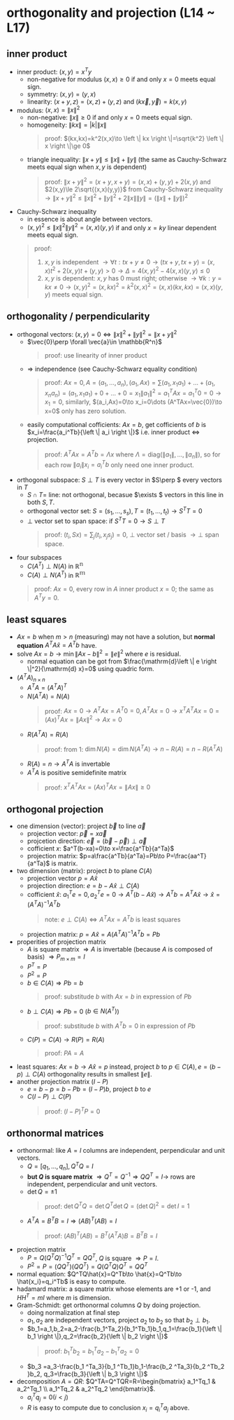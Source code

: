 # orthogonality and projection (L14 ~ L17)

## inner product
- inner product: $(x,y)=x ^Ty$
    - non-negative for modulus $(x,x)\ge 0$ if and only $x=0$ meets equal sign.
    - symmetry: $(x,y)=(y,x)$
    - linearity: $(x+y,z)=(x,z)+(y,z)$ and $(k\vec{x},\vec{y})=k(x,y)$
- modulus: $(x,x)=\left \| x \right \|^2$
    - non-negative: $\left \| x \right \| \ge 0$ if and only $x=0$ meets equal sign.
    - homogeneity: $\left \| kx \right \| =|k|\left \| x \right \|$
        > proof: $(kx,kx)=k^2(x,x)\to \left \| kx \right \|=\sqrt{k^2} \left \| x \right \|\ge 0$
    - triangle inequality: $\left \| x+y \right \| \le \left \| x \right \| + \left \| y \right \|$ (the same as Cauchy-Schwarz meets equal sign when $x,y$ is dependent)
        > proof: $\left \| x+y \right \|^2=(x+y,x+y)=(x,x)+(y,y)+2(x,y)$ and $2(x,y)\le 2\sqrt{(x,x)(y,y)}$ from Cauchy-Schwarz inequality $\to \left \| x+y \right \|^2 \le \left \| x \right \|^2+ \left \| y \right \|^2 +2\left \| x \right \| \left \| y \right \| =(\left \| x \right \| +\left \| y \right \|)^2$
- Cauchy-Schwarz inequality
    - in essence is about angle between vectors.
    - $(x,y)^2\le \left \| x \right \|^2 \left \| y \right \|^2=(x,x)(y,y)$ if and only $x=ky$ linear dependent meets equal sign.
    > proof:
    > 1. $x,y$ is independent $\to \forall t:tx+y\ne 0\to (tx+y,tx+y)=(x,x)t^2+2(x,y)t+(y,y)>0\to \Delta =4(x,y)^2-4(x,x)(y,y)\le 0$
    > 2. $x,y$ is dependent: $x,y$ has 0 must right; otherwise $\to \forall k:y=kx\ne 0\to (x,y)^2=(x,kx)^2=k^2(x,x)^2=(x,x)(kx,kx)=(x,x)(y,y)$ meets equal sign.

## orthogonality / perpendicularity
- orthogonal vectors: $(x,y)=0\Leftrightarrow \left \| x \right \| ^2+\left \| y\right \| ^2=\left \| x+y \right \| ^2$
    - $\vec{0}\perp \forall \vec{a}\in \mathbb{R^n}$
        > proof: use linearity of inner product
    - $\Rightarrow$ independence (see Cauchy-Schwarz equality condition)
        > proof: $Ax=0,A=(a_1,\dots ,a_n),(a_1,Ax)=\sum (a_1,x_1a_1)+\dots +(a_1,x_na_n)=(a_1,x_1a_1)+0+\dots +0=x_1\left \| a_1 \right \|^2=a_1^TAx=a_1^T0=0\to x_1=0$, similarly, $(a_i,Ax)=0\to x_i=0\dots (A^TAx=\vec{0})\to x=0$ only has zero solution.
    - easily computational cofficients: $Ax=b$, get cofficients of $b$ is $x_i=\frac{a_i^Tb}{\left \| a_i \right \|}$ i.e. inner product $\Leftrightarrow$ projection.
        > proof: $A^TAx=A^Tb=\Lambda x$ where $\Lambda=\text{diag}(\left \| a_1 \right \| ,\dots ,\left \| a_n \right \|)$, so for each row $\left \| a_i \right \| x_i=a_i^Tb$ only need one inner product.
- orthogonal subspace: $S\perp T$ is every vector in $S\perp $ every vectors in $T$
    - $S\cap T=$ line: not orthogonal, becasue $\exists $ vectors in this line in both $S,T$.
    - orthogonal vector set: $S=(s_1,\dots ,s_s),T=(t_1,\dots ,t_t)\to S^TT=0$
    - $\perp$ vector set to span space: if $S^TT=0\to S\perp T$
        > proof: $(t_i,Sx)=\sum _j(t_i,x_js_j)=0$, $\perp$ vector set / basis $\to \perp$ span space.
- four subspaces
    - $C(A^T)\perp N(A)$ in $\mathbb{R^n}$
    - $C(A)\perp N(A^T)$ in $\mathbb{R^m}$
    > proof: $Ax=0$, every row in $A$ inner product $x=0$; the same as $A^Ty=0$.

## least squares
- $Ax=b$ when $m>n$ (measuring) may not have a solution, but **normal equation** $A^TA\hat{x}=A^Tb$ have.
- solve $Ax=b\to \min \left \| Ax-b\right \|^2 =\left \| e\right \|^2$ where $e$ is residual.
    - normal equation can be got from $\frac{\mathrm{d}\left \| e \right \|^2}{\mathrm{d} x}=0$ using quadric form.
- $(A^TA)_{n\times n}$
    - $A^TA=(A^TA)^T$
    - $N(A^TA)=N(A)$
        > proof: $Ax=0\to A^TAx=A^T0=0, A^TAx=0\to x^TA^TAx=0=(Ax)^TAx=\left \| Ax \right \|^2\to Ax=0$
    - $R(A^TA)=R(A)$
        > proof: from 1: $\dim N(A)=\dim N(A^TA)\to n-R(A)=n-R(A^TA)$
    - $R(A)=n\to A^TA$ is invertable
    - $A^TA$ is positive semidefinite matrix
        > proof: $x^TA^TAx=(Ax)^TAx=\left \| Ax \right \|\ge 0$

## orthogonal projection
- one dimension (vector): project $\vec{b}$ to line $\vec{a}$
    - projection vector: $\vec{p}=x\vec{a}$
    - projcetion direction: $\vec{e}=(\vec{b}-\vec{p})\perp \vec{a}$
    - cofficient $x$: $a^T(b-xa)=0\to x=\frac{a^Tb}{a^Ta}$
    - projection matrix: $p=a\frac{a^Tb}{a^Ta}=Pb\to P=\frac{aa^T}{a^Ta}$ is matrix.
- two dimension (matrix): project $b$ to plane $C(A)$
    - projection vector $p=A\hat{x}$
    - projection direction: $e=b-A\hat{x}\perp C(A)$
    - cofficient $\hat{x}$: $a_1^Te=0,a_2^Te=0\to A^T(b-A\hat{x})\to A^Tb=A^TA\hat{x}\to \hat{x}=(A^TA)^{-1}A^Tb$
        > note: $e\perp C(A)\Leftrightarrow A^TAx=A^Tb$ is least squares
    - projection matrix: $p=A\hat{x}=A(A^TA)^{-1}A^Tb=Pb$
- properities of projection matrix
    - $A$ is square matrix $\Rightarrow A$ is invertable (because $A$ is composed of basis) $\Rightarrow P_{m\times m}=I$
    - $P^T=P$
    - $P^2=P$
    - $b\in C(A)\Rightarrow Pb=b$
        > proof: substitude $b$ with $Ax=b$ in expression of $Pb$
    - $b\perp C(A)\Rightarrow Pb=0$ ($b\in N(A^T)$)
        > proof: substitude $b$ with $A^Tb=0$ in expression of $Pb$
    - $C(P)=C(A)\to R(P)=R(A)$
        > proof: $PA=A$
- least squares: $Ax=b\to A\hat{x}=p$ instead, project $b$ to $p\in C(A),e=(b-p)\perp C(A)$ orthogonality results in smallest $\left \| e \right \|$.
- another projection matrix $(I-P)$
    - $e=b-p=b-Pb=(I-P)b$, project $b$ to $e$
    - $C(I-P)\perp C(P)$
        > proof: $(I-P)^TP=0$

## orthonormal matrices
- orthonormal: like $A=I$ columns are independent, perpendicular and unit vectors.
    - $Q=[q_1,\dots ,q_n],Q^TQ=I$
    - **but $Q$ is square matrix** $\Rightarrow Q^T=Q^{-1}\Rightarrow QQ^T=I\to$ rows are independent, perpendicular and unit vectors.
    - $\det Q=\pm 1$
        > proof: $\det Q^TQ=\det Q^T \det Q=(\det Q)^2=\det I=1$
    - $A^TA=B^TB=I\Rightarrow (AB)^T(AB)=I$
        > proof: $(AB)^T(AB)=B^T(A^TA)B=B^TB=I$
- projection matrix
    - $P=Q(Q^TQ)^{-1}Q^T=QQ^T$, $Q$ is square $\Rightarrow P=I$.
    - $P^2=P=(QQ^T)(QQ^T)=Q(Q^TQ)Q^T=QQ^T$
- normal equation: $Q^TQ\hat{x}=Q^Tb\to \hat{x}=Q^Tb\to \hat{x_i}=q_i^Tb$ is easy to compute.
- hadamard matrix: a square matrix whose elements are +1 or -1, and $HH^T=mI$ where $m$ is dimension.
- Gram-Schmidt: get orthonormal columns $Q$ by doing projection.
    - doing normalization at final step
    - $a_1,a_2$ are independent vectors, project $a_2$ to $b_2$ so that $b_2 \perp b_1$.
    - $b_1=a_1,b_2=a_2-\frac{b_1^Ta_2}{b_1^Tb_1}b_1,q_1=\frac{b_1}{\left \| b_1 \right \|},q_2=\frac{b_2}{\left \| b_2 \right \|}$
        > proof: $b_1^Tb_2 =b_1 ^Ta_2-b_1 ^Ta_2=0$
    - $b_3 =a_3-\frac{b_1 ^Ta_3}{b_1 ^Tb_1}b_1-\frac{b_2 ^Ta_3}{b_2 ^Tb_2 }b_2, q_3=\frac{b_3}{\left \| b_3 \right \|}$
- decomposition $A=QR$: $Q^TA=Q^TQR=R=\begin{bmatrix} a_1^Tq_1 & a_2^Tq_1 \\ a_1^Tq_2 & a_2^Tq_2 \end{bmatrix}$.
    - $a_i^Tq_j=0(i<j)$
    - $R$ is easy to compute due to conclusion $x_i=q_i^Ta_j$ above.
